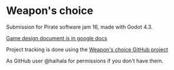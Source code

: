 # Weapon's choice

Submission for Pirate software jam 16, made with Godot 4.3.

[Game design document is in google
docs](https://docs.google.com/document/d/11kiMB9G5nNvqzOA31tilFimk5fMgUYvZzpfkR_DX1Tk/edit)

Project tracking is done using the [Weapon's choice GitHub
project](https://github.com/users/haihala/projects/1/views/1)

As GitHub user @haihala for permissions if you don't have them.

